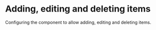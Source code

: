 # Adding, editing and deleting items

Configuring the component to allow adding, editing and deleting items.
